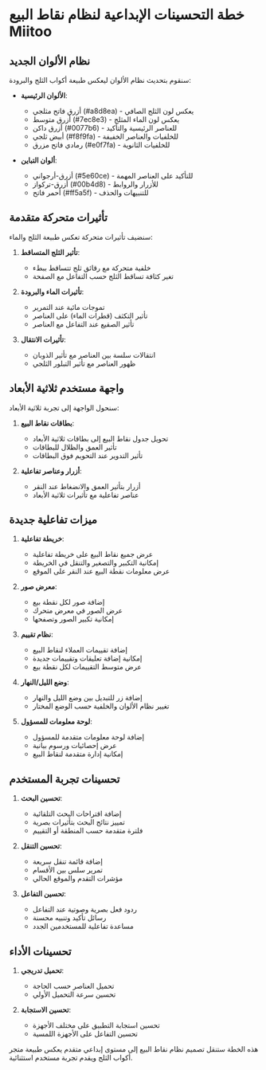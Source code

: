 # خطة التحسينات الإبداعية لنظام نقاط البيع Miitoo

## نظام الألوان الجديد
سنقوم بتحديث نظام الألوان ليعكس طبيعة أكواب الثلج والبرودة:

- **الألوان الرئيسية**:
  - أزرق فاتح مثلجي (#a8d8ea) - يعكس لون الثلج الصافي
  - أزرق متوسط (#7ec8e3) - يعكس لون الماء المثلج
  - أزرق داكن (#0077b6) - للعناصر الرئيسية والتأكيد
  - أبيض ثلجي (#f8f9fa) - للخلفيات والعناصر الخفيفة
  - رمادي فاتح مزرق (#e0f7fa) - للخلفيات الثانوية

- **ألوان التباين**:
  - أزرق-أرجواني (#5e60ce) - للتأكيد على العناصر المهمة
  - أزرق-تركواز (#00b4d8) - للأزرار والروابط
  - أحمر فاتح (#ff5a5f) - للتنبيهات والحذف

## تأثيرات متحركة متقدمة
سنضيف تأثيرات متحركة تعكس طبيعة الثلج والماء:

1. **تأثير الثلج المتساقط**:
   - خلفية متحركة مع رقائق ثلج تتساقط ببطء
   - تغير كثافة تساقط الثلج حسب التفاعل مع الصفحة

2. **تأثيرات الماء والبرودة**:
   - تموجات مائية عند التمرير
   - تأثير التكثف (قطرات الماء) على العناصر
   - تأثير الصقيع عند التفاعل مع العناصر

3. **تأثيرات الانتقال**:
   - انتقالات سلسة بين العناصر مع تأثير الذوبان
   - ظهور العناصر مع تأثير التبلور الثلجي

## واجهة مستخدم ثلاثية الأبعاد
سنحول الواجهة إلى تجربة ثلاثية الأبعاد:

1. **بطاقات نقاط البيع**:
   - تحويل جدول نقاط البيع إلى بطاقات ثلاثية الأبعاد
   - تأثير العمق والظلال للبطاقات
   - تأثير التدوير عند التحويم فوق البطاقات

2. **أزرار وعناصر تفاعلية**:
   - أزرار بتأثير العمق والانضغاط عند النقر
   - عناصر تفاعلية مع تأثيرات ثلاثية الأبعاد

## ميزات تفاعلية جديدة

1. **خريطة تفاعلية**:
   - عرض جميع نقاط البيع على خريطة تفاعلية
   - إمكانية التكبير والتصغير والتنقل في الخريطة
   - عرض معلومات نقطة البيع عند النقر على الموقع

2. **معرض صور**:
   - إضافة صور لكل نقطة بيع
   - عرض الصور في معرض متحرك
   - إمكانية تكبير الصور وتصفحها

3. **نظام تقييم**:
   - إضافة تقييمات العملاء لنقاط البيع
   - إمكانية إضافة تعليقات وتقييمات جديدة
   - عرض متوسط التقييمات لكل نقطة بيع

4. **وضع الليل/النهار**:
   - إضافة زر للتبديل بين وضع الليل والنهار
   - تغيير نظام الألوان والخلفية حسب الوضع المختار

5. **لوحة معلومات للمسؤول**:
   - إضافة لوحة معلومات متقدمة للمسؤول
   - عرض إحصائيات ورسوم بيانية
   - إمكانية إدارة متقدمة لنقاط البيع

## تحسينات تجربة المستخدم

1. **تحسين البحث**:
   - إضافة اقتراحات البحث التلقائية
   - تمييز نتائج البحث بتأثيرات بصرية
   - فلترة متقدمة حسب المنطقة أو التقييم

2. **تحسين التنقل**:
   - إضافة قائمة تنقل سريعة
   - تمرير سلس بين الأقسام
   - مؤشرات التقدم والموقع الحالي

3. **تحسين التفاعل**:
   - ردود فعل بصرية وصوتية عند التفاعل
   - رسائل تأكيد وتنبيه محسنة
   - مساعدة تفاعلية للمستخدمين الجدد

## تحسينات الأداء

1. **تحميل تدريجي**:
   - تحميل العناصر حسب الحاجة
   - تحسين سرعة التحميل الأولي

2. **تحسين الاستجابة**:
   - تحسين استجابة التطبيق على مختلف الأجهزة
   - تحسين التفاعل على الأجهزة اللمسية

هذه الخطة ستنقل تصميم نظام نقاط البيع إلى مستوى إبداعي متقدم يعكس طبيعة متجر أكواب الثلج ويقدم تجربة مستخدم استثنائية.
